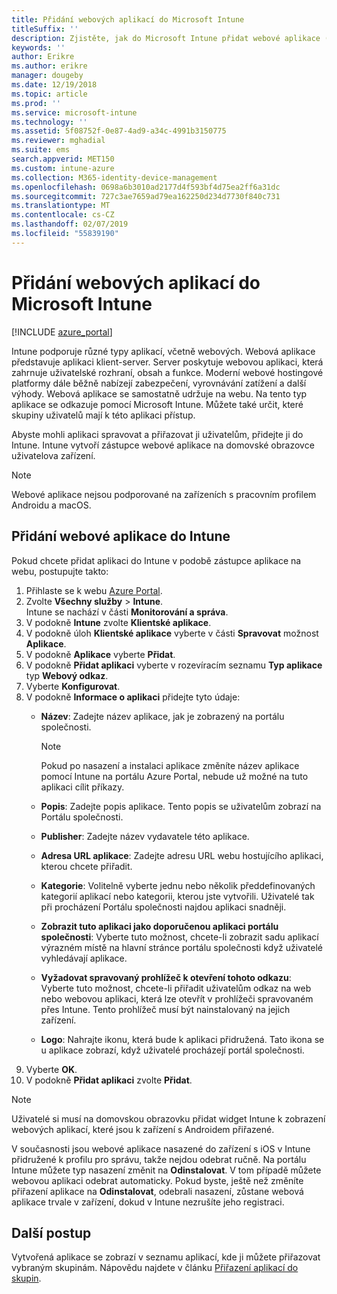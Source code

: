 ```yaml
---
title: Přidání webových aplikací do Microsoft Intune
titleSuffix: ''
description: Zjistěte, jak do Microsoft Intune přidat webové aplikace (klient server aplikace).
keywords: ''
author: Erikre
ms.author: erikre
manager: dougeby
ms.date: 12/19/2018
ms.topic: article
ms.prod: ''
ms.service: microsoft-intune
ms.technology: ''
ms.assetid: 5f08752f-0e87-4ad9-a34c-4991b3150775
ms.reviewer: mghadial
ms.suite: ems
search.appverid: MET150
ms.custom: intune-azure
ms.collection: M365-identity-device-management
ms.openlocfilehash: 0698a6b3010ad2177d4f593bf4d75ea2ff6a31dc
ms.sourcegitcommit: 727c3ae7659ad79ea162250d234d7730f840c731
ms.translationtype: MT
ms.contentlocale: cs-CZ
ms.lasthandoff: 02/07/2019
ms.locfileid: "55839190"
---
```

# <a name="add-web-apps-to-microsoft-intune"></a>Přidání webových aplikací do Microsoft Intune

[!INCLUDE [azure_portal](./includes/azure_portal.md)]

Intune podporuje různé typy aplikací, včetně webových. Webová aplikace představuje aplikaci klient-server. Server poskytuje webovou aplikaci, která zahrnuje uživatelské rozhraní, obsah a funkce. Moderní webové hostingové platformy dále běžně nabízejí zabezpečení, vyrovnávání zatížení a další výhody. Webová aplikace se samostatně udržuje na webu. Na tento typ aplikace se odkazuje pomocí Microsoft Intune. Můžete také určit, které skupiny uživatelů mají k této aplikaci přístup. 

Abyste mohli aplikaci spravovat a přiřazovat ji uživatelům, přidejte ji do Intune. Intune vytvoří zástupce webové aplikace na domovské obrazovce uživatelova zařízení.

> [!Note]
> Webové aplikace nejsou podporované na zařízeních s pracovním profilem Androidu a macOS.

## <a name="add-a-web-app-to-intune"></a>Přidání webové aplikace do Intune
Pokud chcete přidat aplikaci do Intune v podobě zástupce aplikace na webu, postupujte takto:

1. Přihlaste se k webu [Azure Portal](https://portal.azure.com).
2. Zvolte **Všechny služby** > **Intune**.  
    Intune se nachází v části **Monitorování a správa**.
3. V podokně **Intune** zvolte **Klientské aplikace**.
4. V podokně úloh **Klientské aplikace** vyberte v části **Spravovat** možnost **Aplikace**.
5. V podokně **Aplikace** vyberte **Přidat**.
6. V podokně **Přidat aplikaci** vyberte v rozevíracím seznamu **Typ aplikace** typ **Webový odkaz**.
7. Vyberte **Konfigurovat**.
8. V podokně **Informace o aplikaci** přidejte tyto údaje:
    - **Název**:  Zadejte název aplikace, jak je zobrazený na portálu společnosti. 
    
        > [!NOTE]
        > Pokud po nasazení a instalaci aplikace změníte název aplikace pomocí Intune na portálu Azure Portal, nebude už možné na tuto aplikaci cílit příkazy.
    
    - **Popis**: Zadejte popis aplikace. Tento popis se uživatelům zobrazí na Portálu společnosti.
    - **Publisher**: Zadejte název vydavatele této aplikace.
    - **Adresa URL aplikace**: Zadejte adresu URL webu hostujícího aplikaci, kterou chcete přiřadit.
    - **Kategorie**: Volitelně vyberte jednu nebo několik předdefinovaných kategorií aplikací nebo kategorii, kterou jste vytvořili. Uživatelé tak při procházení Portálu společnosti najdou aplikaci snadněji.
    - **Zobrazit tuto aplikaci jako doporučenou aplikaci portálu společnosti**: Vyberte tuto možnost, chcete-li zobrazit sadu aplikací výrazném místě na hlavní stránce portálu společnosti když uživatelé vyhledávají aplikace.
    - **Vyžadovat spravovaný prohlížeč k otevření tohoto odkazu**: Vyberte tuto možnost, chcete-li přiřadit uživatelům odkaz na web nebo webovou aplikaci, která lze otevřít v prohlížeči spravovaném přes Intune. Tento prohlížeč musí být nainstalovaný na jejich zařízení.
    - **Logo**: Nahrajte ikonu, která bude k aplikaci přidružená. Tato ikona se u aplikace zobrazí, když uživatelé procházejí portál společnosti.
9. Vyberte **OK**.
10. V podokně **Přidat aplikaci** zvolte **Přidat**.

> [!Note]
> Uživatelé si musí na domovskou obrazovku přidat widget Intune k zobrazení webových aplikací, které jsou k zařízení s Androidem přiřazené.
>
> V současnosti jsou webové aplikace nasazené do zařízení s iOS v Intune přidružené k profilu pro správu, takže nejdou odebrat ručně. Na portálu Intune můžete typ nasazení změnit na **Odinstalovat**. V tom případě můžete webovou aplikaci odebrat automaticky. Pokud byste, ještě než změníte přiřazení aplikace na **Odinstalovat**, odebrali nasazení, zůstane webová aplikace trvale v zařízení, dokud v Intune nezrušíte jeho registraci.

## <a name="next-steps"></a>Další postup

Vytvořená aplikace se zobrazí v seznamu aplikací, kde ji můžete přiřazovat vybraným skupinám. Nápovědu najdete v článku [Přiřazení aplikací do skupin](apps-deploy.md). 
